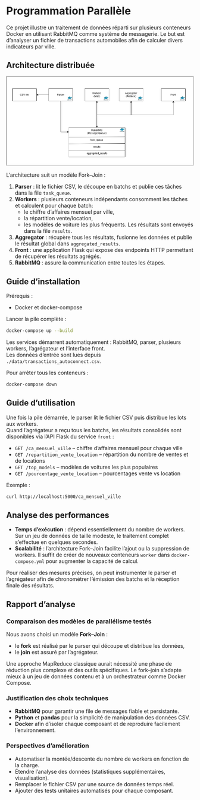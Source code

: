 # Programmation Parallèle

Ce projet illustre un traitement de données réparti sur plusieurs conteneurs Docker en utilisant RabbitMQ comme système de messagerie. Le but est d’analyser un fichier de transactions automobiles afin de calculer divers indicateurs par ville.

## Architecture distribuée

![Schéma d'architecture](img/architecture_prog_parallele.png)

L’architecture suit un modèle Fork–Join :

1. **Parser** : lit le fichier CSV, le découpe en batchs et publie ces tâches dans la file `task_queue`.
2. **Workers** : plusieurs conteneurs indépendants consomment les tâches et calculent pour chaque batch:
   - le chiffre d’affaires mensuel par ville,
   - la répartition vente/location,
   - les modèles de voiture les plus fréquents.
   Les résultats sont envoyés dans la file `results`.
3. **Aggregator** : récupère tous les résultats, fusionne les données et publie le résultat global dans `aggregated_results`.
4. **Front** : une application Flask qui expose des endpoints HTTP permettant de récupérer les résultats agrégés.
5. **RabbitMQ** : assure la communication entre toutes les étapes.

## Guide d’installation

Prérequis :
- Docker et docker-compose

Lancer la pile complète :

```bash
docker-compose up --build
```

Les services démarrent automatiquement : RabbitMQ, parser, plusieurs workers, l’agrégateur et l’interface front.  
Les données d’entrée sont lues depuis `./data/transactions_autoconnect.csv`.

Pour arrêter tous les conteneurs :

```bash
docker-compose down
```

## Guide d’utilisation

Une fois la pile démarrée, le parser lit le fichier CSV puis distribue les lots aux workers.  
Quand l’agrégateur a reçu tous les batchs, les résultats consolidés sont disponibles via l’API Flask du service `front` :

- `GET /ca_mensuel_ville` – chiffre d’affaires mensuel pour chaque ville
- `GET /repartition_vente_location` – répartition du nombre de ventes et de locations
- `GET /top_models` – modèles de voitures les plus populaires
- `GET /pourcentage_vente_location` – pourcentages vente vs location

Exemple :

```bash
curl http://localhost:5000/ca_mensuel_ville
```

## Analyse des performances

- **Temps d’exécution** : dépend essentiellement du nombre de workers. Sur un jeu de données de taille modeste, le traitement complet s’effectue en quelques secondes.  
- **Scalabilité** : l’architecture Fork–Join facilite l’ajout ou la suppression de workers. Il suffit de créer de nouveaux conteneurs `worker` dans `docker-compose.yml` pour augmenter la capacité de calcul.

Pour réaliser des mesures précises, on peut instrumenter le parser et l’agrégateur afin de chronométrer l’émission des batchs et la réception finale des résultats.

## Rapport d’analyse

### Comparaison des modèles de parallélisme testés

Nous avons choisi un modèle **Fork–Join** :
- le **fork** est réalisé par le parser qui découpe et distribue les données,
- le **join** est assuré par l’agrégateur.

Une approche MapReduce classique aurait nécessité une phase de réduction plus complexe et des outils spécifiques. Le fork–join s’adapte mieux à un jeu de données contenu et à un orchestrateur comme Docker Compose.

### Justification des choix techniques

- **RabbitMQ** pour garantir une file de messages fiable et persistante.
- **Python** et **pandas** pour la simplicité de manipulation des données CSV.
- **Docker** afin d’isoler chaque composant et de reproduire facilement l’environnement.

### Perspectives d’amélioration

- Automatiser la montée/descente du nombre de workers en fonction de la charge.
- Étendre l’analyse des données (statistiques supplémentaires, visualisation).
- Remplacer le fichier CSV par une source de données temps réel.
- Ajouter des tests unitaires automatisés pour chaque composant.


